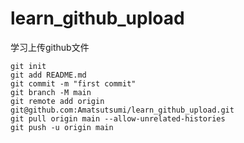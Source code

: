 # learn_github_upload
学习上传github文件
```
git init
git add README.md
git commit -m "first commit"
git branch -M main
git remote add origin git@github.com:Amatsutsumi/learn_github_upload.git
git pull origin main --allow-unrelated-histories
git push -u origin main
```
